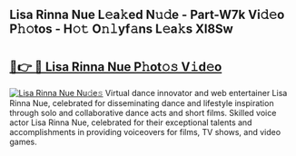 ## Lisa Rinna Nue L𝚎a𝚔ed N𝚞𝚍e - Part-W7k Vi𝚍𝚎o P𝚑𝚘tos - H𝚘𝚝 O𝚗𝚕yf𝚊ns L𝚎a𝚔s Xl8Sw

# <h2><a href="http://kf5r3a.oniu.top/?m=Lisa+Rinna+Nue">🔗👉 🔴 Lisa Rinna Nue P𝚑ot𝚘𝚜 V𝚒d𝚎o</a></h2>

[![Lisa Rinna Nue Nu𝚍e𝚜](https://i.imgur.com/0qMVB7G.gif)](http://kf5r3a.oniu.top/?m=Lisa+Rinna+Nue)
Virtual dance innovator and web entertainer Lisa Rinna Nue, celebrated for disseminating dance and lifestyle inspiration through solo and collaborative dance acts and short films. Skilled voice actor Lisa Rinna Nue, celebrated for their exceptional talents and accomplishments in providing voiceovers for films, TV shows, and video games.  
